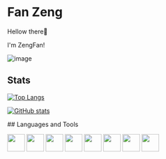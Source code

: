 # Fan Zeng

Hellow there👋

 I'm ZengFan!

![image](https://github.com/zengfann/zengfann/icons/header_1.png)

## Stats
</p align = "center">

[![Top Langs](https://github-readme-stats.vercel.app/api/top-langs/?username=zengfann&layout=compact)](https://github.com/zengfann)

[![GitHub stats](https://github-readme-stats.vercel.app/api?username=zengfann)](https://github.com/zengfann)
</p>
## Languages and Tools

<p>
<img src="https://cdn.jsdelivr.net/gh/devicons/devicon/icons/vscode/vscode-original.svg" width="40" height="40"/>
<img src="https://cdn.jsdelivr.net/gh/devicons/devicon/icons/jetbrains/jetbrains-original.svg" width="40" height="40"/>
<img src="https://cdn.jsdelivr.net/gh/devicons/devicon/icons/go/go-original.svg" width="40" height="40"/>
<img src="https://cdn.jsdelivr.net/gh/devicons/devicon/icons/python/python-original.svg" width="40" height="40"/>
<img src="https://cdn.jsdelivr.net/gh/devicons/devicon/icons/javascript/javascript-original.svg" width="40" height="40"/>
<img src="https://cdn.jsdelivr.net/gh/devicons/devicon/icons/c/c-original.svg" width="40" height="40"/>
<img src="https://cdn.jsdelivr.net/gh/devicons/devicon/icons/nodejs/nodejs-original.svg" width="40" height="40"/>
<img src="https://cdn.jsdelivr.net/gh/devicons/devicon/icons/git/git-original.svg" width="40" height="40"/>
</p>


